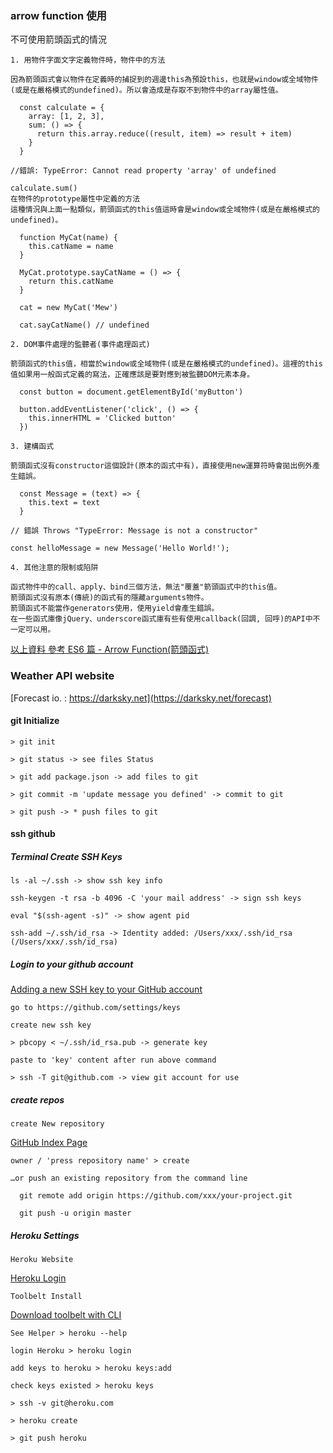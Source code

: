 ### arrow function 使用

  不可使用箭頭函式的情況
  
    1. 用物件字面文字定義物件時，物件中的方法

    因為箭頭函式會以物件在定義時的捕捉到的週邊this為預設this，也就是window或全域物件(或是在嚴格模式的undefined)。所以會造成是存取不到物件中的array屬性值。

      const calculate = {
        array: [1, 2, 3],
        sum: () => {
          return this.array.reduce((result, item) => result + item)
        }
      }

    //錯誤: TypeError: Cannot read property 'array' of undefined

    calculate.sum()
    在物件的prototype屬性中定義的方法
    這種情況與上面一點類似，箭頭函式的this值這時會是window或全域物件(或是在嚴格模式的undefined)。

      function MyCat(name) {
        this.catName = name
      }

      MyCat.prototype.sayCatName = () => {
        return this.catName
      }

      cat = new MyCat('Mew')

      cat.sayCatName() // undefined

    2. DOM事件處理的監聽者(事件處理函式)

    箭頭函式的this值，相當於window或全域物件(或是在嚴格模式的undefined)。這裡的this值如果用一般函式定義的寫法，正確應該是要對應到被監聽DOM元素本身。

      const button = document.getElementById('myButton')

      button.addEventListener('click', () => {
        this.innerHTML = 'Clicked button'
      })

    3. 建構函式
    
    箭頭函式沒有constructor這個設計(原本的函式中有)，直接使用new運算符時會拋出例外產生錯誤。

      const Message = (text) => {
        this.text = text
      }

    // 錯誤 Throws "TypeError: Message is not a constructor"

    const helloMessage = new Message('Hello World!');

    4. 其他注意的限制或陷阱

    函式物件中的call、apply、bind三個方法，無法"覆蓋"箭頭函式中的this值。
    箭頭函式沒有原本(傳統)的函式有的隱藏arguments物件。
    箭頭函式不能當作generators使用，使用yield會產生錯誤。
    在一些函式庫像jQuery、underscore函式庫有些有使用callback(回調, 回呼)的API中不一定可以用。

[以上資料 參考 ES6 篇 - Arrow Function(箭頭函式)](https://ithelp.ithome.com.tw/articles/10185221) 

### Weather API website

  [Forecast io. : https://darksky.net](https://darksky.net/forecast)

#### git Initialize

    > git init

    > git status -> see files Status

    > git add package.json -> add files to git

    > git commit -m 'update message you defined' -> commit to git

    > git push -> * push files to git

#### ssh github

##### Terminal Create SSH Keys

    ls -al ~/.ssh -> show ssh key info

    ssh-keygen -t rsa -b 4096 -C 'your mail address' -> sign ssh keys

    eval "$(ssh-agent -s)" -> show agent pid

    ssh-add ~/.ssh/id_rsa -> Identity added: /Users/xxx/.ssh/id_rsa (/Users/xxx/.ssh/id_rsa)

##### Login to your github account

  [Adding a new SSH key to your GitHub account](https://help.github.com/articles/adding-a-new-ssh-key-to-your-github-account/)

    go to https://github.com/settings/keys

    create new ssh key

    > pbcopy < ~/.ssh/id_rsa.pub -> generate key

    paste to 'key' content after run above command

    > ssh -T git@github.com -> view git account for use

##### create repos

    create New repository

  [GitHub Index Page](https://github.com/)

    owner / 'press repository name' > create

    …or push an existing repository from the command line

      git remote add origin https://github.com/xxx/your-project.git
    
      git push -u origin master

##### Heroku Settings

    Heroku Website
    
  [Heroku Login](https://dashboard.heroku.com/)

    Toolbelt Install

  [Download toolbelt with CLI](https://blog.heroku.com/the_heroku_toolbelt)

    See Helper > heroku --help

    login Heroku > heroku login 

    add keys to heroku > heroku keys:add

    check keys existed > heroku keys

    > ssh -v git@heroku.com

    > heroku create

    > git push heroku